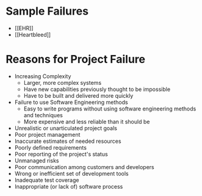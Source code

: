 # Sample Failures
* [[EHR]]
* [[Heartbleed]]

# Reasons for Project Failure
* Increasing Complexity
	* Larger, more complex systems
	* Have new capabilities previously thought to be impossible
	* Have to be built and delivered more quickly
* Failure to use Software Engineering methods
	* Easy to write programs without using software engineering methods and techniques
	* More expensive and less reliable than it should be
* Unrealistic or unarticulated project goals
* Poor project management
* Inaccurate estimates of needed resources
* Poorly defined requirements
* Poor reporting of the project's status
* Unmanaged risks
* Poor communication among customers and developers
* Wrong or inefficient set of development tools
* Inadequate test coverage
* Inappropriate (or lack of) software process